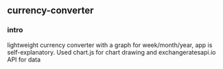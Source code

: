 ## currency-converter

### intro

lightweight currency converter with a graph for week/month/year, app is self-explanatory.
Used chart.js for chart drawing and exchangeratesapi.io API for data

